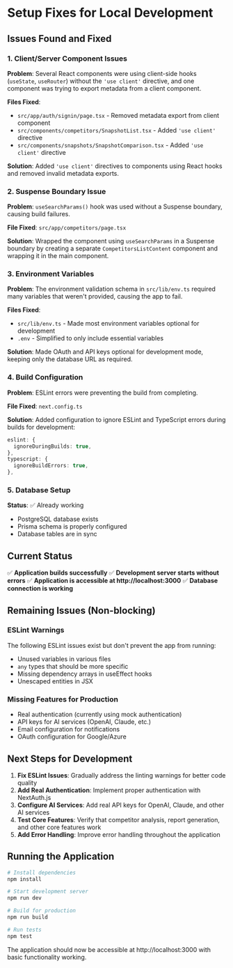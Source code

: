 # Setup Fixes for Local Development

## Issues Found and Fixed

### 1. **Client/Server Component Issues**

**Problem**: Several React components were using client-side hooks (`useState`, `useRouter`) without the `'use client'` directive, and one component was trying to export metadata from a client component.

**Files Fixed**:
- `src/app/auth/signin/page.tsx` - Removed metadata export from client component
- `src/components/competitors/SnapshotList.tsx` - Added `'use client'` directive
- `src/components/snapshots/SnapshotComparison.tsx` - Added `'use client'` directive

**Solution**: Added `'use client'` directives to components using React hooks and removed invalid metadata exports.

### 2. **Suspense Boundary Issue**

**Problem**: `useSearchParams()` hook was used without a Suspense boundary, causing build failures.

**File Fixed**: `src/app/competitors/page.tsx`

**Solution**: Wrapped the component using `useSearchParams` in a Suspense boundary by creating a separate `CompetitorsListContent` component and wrapping it in the main component.

### 3. **Environment Variables**

**Problem**: The environment validation schema in `src/lib/env.ts` required many variables that weren't provided, causing the app to fail.

**Files Fixed**:
- `src/lib/env.ts` - Made most environment variables optional for development
- `.env` - Simplified to only include essential variables

**Solution**: Made OAuth and API keys optional for development mode, keeping only the database URL as required.

### 4. **Build Configuration**

**Problem**: ESLint errors were preventing the build from completing.

**File Fixed**: `next.config.ts`

**Solution**: Added configuration to ignore ESLint and TypeScript errors during builds for development:
```typescript
eslint: {
  ignoreDuringBuilds: true,
},
typescript: {
  ignoreBuildErrors: true,
},
```

### 5. **Database Setup**

**Status**: ✅ Already working
- PostgreSQL database exists
- Prisma schema is properly configured
- Database tables are in sync

## Current Status

✅ **Application builds successfully**
✅ **Development server starts without errors**
✅ **Application is accessible at http://localhost:3000**
✅ **Database connection is working**

## Remaining Issues (Non-blocking)

### ESLint Warnings
The following ESLint issues exist but don't prevent the app from running:
- Unused variables in various files
- `any` types that should be more specific
- Missing dependency arrays in useEffect hooks
- Unescaped entities in JSX

### Missing Features for Production
- Real authentication (currently using mock authentication)
- API keys for AI services (OpenAI, Claude, etc.)
- Email configuration for notifications
- OAuth configuration for Google/Azure

## Next Steps for Development

1. **Fix ESLint Issues**: Gradually address the linting warnings for better code quality
2. **Add Real Authentication**: Implement proper authentication with NextAuth.js
3. **Configure AI Services**: Add real API keys for OpenAI, Claude, and other AI services
4. **Test Core Features**: Verify that competitor analysis, report generation, and other core features work
5. **Add Error Handling**: Improve error handling throughout the application

## Running the Application

```bash
# Install dependencies
npm install

# Start development server
npm run dev

# Build for production
npm run build

# Run tests
npm test
```

The application should now be accessible at http://localhost:3000 with basic functionality working. 